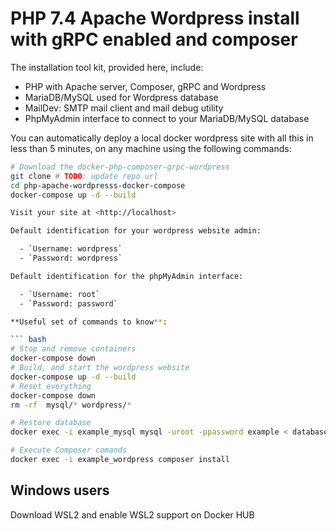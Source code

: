 # PHP 7.4 Apache Wordpress install with gRPC enabled and composer

The installation tool kit, provided here, include:

- PHP with Apache server, Composer, gRPC and Wordpress
- MariaDB/MySQL used for Wordpress database
- MailDev: SMTP mail client and mail debug utility
- PhpMyAdmin interface to connect to your MariaDB/MySQL database

You can automatically deploy a local docker wordpress site with all this in less than 5 minutes, on any machine using the following commands:

````bash
# Download the docker-php-composer-grpc-wordpress
git clone # TODO: update repo url
cd php-apache-wordpresss-docker-compose
docker-compose up -d --build

Visit your site at <http://localhost>

Default identification for your wordpress website admin:

  - `Username: wordpress`
  - `Password: wordpress`

Default identification for the phpMyAdmin interface:

  - `Username: root`
  - `Password: password`

**Useful set of commands to know**:

``` bash
# Stop and remove containers
docker-compose down
# Build, and start the wordpress website
docker-compose up -d --build
# Reset everything
docker-compose down
rm -rf  mysql/* wordpress/*

# Restore database
docker exec -i example_mysql mysql -uroot -ppassword example < database.sql

# Execute Composer comands
docker exec -i example_wordpress composer install
````

## Windows users

Download WSL2 and enable WSL2 support on Docker HUB
